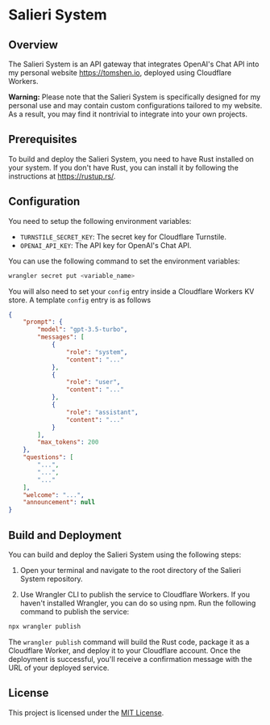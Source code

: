 # Salieri System

## Overview

The Salieri System is an API gateway that integrates OpenAI's Chat API into my personal website <https://tomshen.io>, deployed using Cloudflare Workers.

**Warning:** Please note that the Salieri System is specifically designed for my personal use and may contain custom configurations tailored to my website. As a result, you may find it nontrivial to integrate into your own projects. 

## Prerequisites
To build and deploy the Salieri System, you need to have Rust installed on your system. If you don't have Rust, you can install it by following the instructions at <https://rustup.rs/>.

## Configuration

You need to setup the following environment variables: 
- `TURNSTILE_SECRET_KEY`: The secret key for Cloudflare Turnstile. 
- `OPENAI_API_KEY`: The API key for OpenAI's Chat API.

You can use the following command to set the environment variables:

```bash
wrangler secret put <variable_name>
```

You will also need to set your `config` entry inside a Cloudflare Workers KV store. A template `config` entry is as follows
```json
{
    "prompt": {
        "model": "gpt-3.5-turbo",
        "messages": [
            {
                "role": "system",
                "content": "..."
            },
            {
                "role": "user",
                "content": "..."
            },
            {
                "role": "assistant",
                "content": "..."
            }
        ],
        "max_tokens": 200
    },
    "questions": [
        "...",
        "...",
        "..."
    ],
    "welcome": "...",
    "announcement": null
}
```

## Build and Deployment

You can build and deploy the Salieri System using the following steps:

1. Open your terminal and navigate to the root directory of the Salieri System repository.

2. Use Wrangler CLI to publish the service to Cloudflare Workers. If you haven't installed Wrangler, you can do so using npm. Run the following command to publish the service:

```bash
npx wrangler publish
```

The `wrangler publish` command will build the Rust code, package it as a Cloudflare Worker, and deploy it to your Cloudflare account. Once the deployment is successful, you'll receive a confirmation message with the URL of your deployed service.

## License
This project is licensed under the [MIT License](LICENSE).
